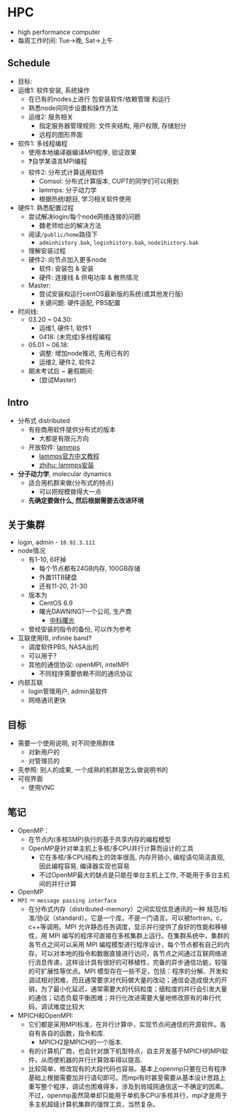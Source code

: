# HPC
- high performance computer
- 每周工作时间: Tue->晚, Sat->上午

## Schedule
- 目标:
- 运维1: 软件安装, 系统操作
	- 在已有的nodes上进行 包安装软件/依赖管理 和运行
	- 熟悉node间同步设置和操作方法
    - 运维2: 服务相关
        - 指定服务器管理规则: 文件夹结构, 用户权限, 存储划分
        - 远程的图形界面
- 软件1: 多线程编程
	- 使用本地编译器编译MPI程序, 验证效果
	- :question:自学某语言MPI编程
    - 软件2: 分布式计算适用软件
        - Comsol: 分布式计算版本, CUPT的同学们可以用到
        - lammps: 分子动力学
        - 根据热统I题目, 学习相关软件使用
- 硬件1: 熟悉配置过程
	- 尝试解决login/每个node网络连接的问题
		- 魏老师给出的解决方法
	- 阅读`/public/home`路径下
		- `adminhistory.bak`, `loginhistory.bak`, `node1history.bak`
	- 理解安装过程
    - 硬件2: 向节点加入更多node
        - 软件: 安装包 & 安装
        - 硬件: 连接线 & 供电功率 & 散热情况
    - Master:
        - 尝试安装和运行centOS最新版的系统(或其他发行版)
        - 关键问题: 硬件适配, PBS配置
- 时间线:
    - 03.20 ~ 04.30:
        - 运维1, 硬件1, 软件1
		- 0418: (未完成)多线程编程
    - 05.01 ~ 06.18:
		- 调整: 增加node推迟, 先用已有的
        - 运维2, 硬件2, 软件2
    - 期末考试后 ~ 暑假期间:
        - (尝试Master)

## Intro
- 分布式 distributed
	- 有些商用软件提供分布式的版本
		- 大都是有限元方向
	- 开放软件: [lammps](https://lammps.sandia.gov/)
		- [lammps官方中文教程](https://lammps.org.cn/)
		- [zhihu: lammps安装](https://zhuanlan.zhihu.com/p/34555369)
- **分子动力学**, molecular dynamics
	- 适合用机群来做(分布式的特点)
		- 可以把规模做得大一点
	- **先确定要做什么, 然后根据需要去改进环境**

## 关于集群
- login, admin
		- `10.92.3.111`
- node情况
	- 有1-10, 6坏掉
		- 每个节点都有24GB内存, 100GB存储
		- 外置11TB硬盘
		- 还有11-20, 21-30
	- 版本为
		- CentOS 6.9
		- 曙光DAWNING?一个公司, 生产商
			- [中科曙光](https://www.sugon.com/download/lists?zl=1&product_model=ParaStor300S&zl=3)
	- 曾经安装的指令的备份, 可以作为参考
- 互联使用IB, infinite band?
	- 调度软件PBS, NASA出的
	- 可以用于?
	- 其他的通信协议: openMPI, intelMPI
		- 不同程序需要依赖不同的通讯协议
- 内部互联
	- login管理用户, admin装软件
	- 网络通讯更快

## 目标
- 需要一个使用说明, 对不同使用群体
	- 对新用户的
	- 对管理员的
- 先参照: 别人的成果, 一个成熟的机群是怎么做说明书的
- 可视界面
	- 使用VNC

## 笔记
- OpenMP：
	- 在节点内(多核SMP)执行的基于共享内存的编程模型
	- OpenMP是针对单主机上多核/多CPU并行计算而设计的工具
		- 它在多核/多CPU结构上的效率很高, 内存开销小, 编程语句简洁直观, 因此编程容易, 编译器实现也容易
		- 不过OpenMP最大的缺点是只能在单台主机上工作, 不能用于多台主机间的并行计算
- OpenMP
- `MPI` ＝ `message passing interface`
	- 在分布式内存（distributed-memory）之间实现信息通讯的一种 规范/标准/协议（standard）。它是一个库，不是一门语言。可以被fortran，c，c++等调用。MPI 允许静态任务调度，显示并行提供了良好的性能和移植性，用 MPI 编写的程序可直接在多核集群上运行。在集群系统中，集群的各节点之间可以采用 MPI 编程模型进行程序设计，每个节点都有自己的内存，可以对本地的指令和数据直接进行访问，各节点之间通过互联网络进行消息传递，这样设计具有很好的可移植性，完备的异步通信功能，较强的可扩展性等优点。MPI 模型存在一些不足，包括：程序的分解、开发和调试相对困难，而且通常要求对代码做大量的改动；通信会造成很大的开销，为了最小化延迟，通常需要大的代码粒度；细粒度的并行会引发大量的通信；动态负载平衡困难；并行化改进需要大量地修改原有的串行代码，调试难度比较大
- MPICH和OpenMPI:
	- 它们都是采用MPI标准，在并行计算中，实现节点间通信的开源软件。各自有各自的函数，指令和库.
		- MPICH2是MPICH的一个版本.
	- 有的计算机厂商，也会针对旗下机型特点，自主开发基于MPICH的MPI软件，从而使机器的并行计算效率得以提高.
	- 比较简单，修改现有的大段代码也容易。基本上openmp只要在已有程序基础上根据需要加并行语句即可。而mpi有时甚至需要从基本设计思路上重写整个程序，调试也困难得多，涉及到局域网通信这一不确定的因素。不过，openmp虽然简单却只能用于单机多CPU/多核并行，mpi才是用于多主机超级计算机集群的强悍工具，当然复杂。


